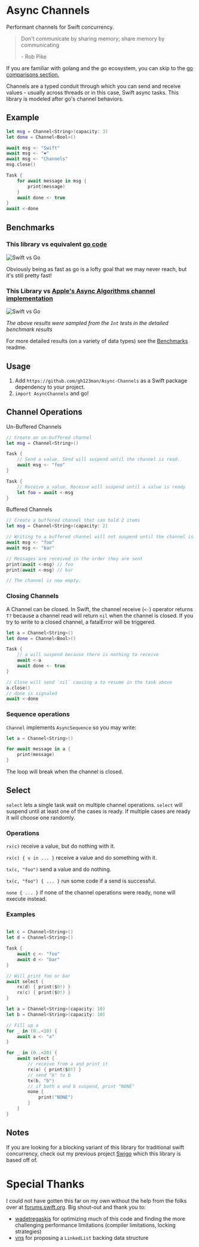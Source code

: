 # Async Channels

Performant channels for Swift concurrency.


> Don't communicate by sharing memory; share memory by communicating
> 
> \- Rob Pike

If you are familiar with golang and the go ecosystem, you can skip to the [go comparisons section.](/GolangVsSwift.md)

Channels are a typed conduit through which you can send and receive values - usually across threads or in this case, Swift async tasks. This library is modeled after go's channel behaviors. 

## Example

```swift
let msg = Channel<String>(capacity: 3)
let done = Channel<Bool>()

await msg <- "Swift"
await msg <- "❤️"
await msg <- "Channels"
msg.close()

Task {
    for await message in msg {
        print(message)
    }
    await done <- true
}
await <-done
```

## Benchmarks

### This library vs equivalent [go code](/Benchmarks/golang/benchmark_test.go)
![Swift vs Go](media/swift-vs-go.png)

Obviously being as fast as go is a lofty goal that we may never reach, but it's still pretty fast!

### This Library vs [Apple's Async Algorithms channel implementation](https://github.com/apple/swift-async-algorithms/blob/main/Sources/AsyncAlgorithms/AsyncAlgorithms.docc/Guides/Channel.md)
![Swift vs Go](media/vs-async-alg.png)

*The above results were sampled from the `Int` tests in the detailed benchmark results*

For more detailed results (on a variety of data types) see the [Benchmarks](/Benchmarks/) readme.

## Usage

1. Add `https://github.com/gh123man/Async-Channels` as a Swift package dependency to your project. 
2. `import AsyncChannels` and go!

## Channel Operations


Un-Buffered Channels
```swift
// Create an un-buffered channel
let msg = Channel<String>()

Task {
    // Send a value. Send will suspend until the channel is read. 
    await msg <- "foo" 
}

Task {
    // Receive a value. Receive will suspend until a value is ready
    let foo = await <-msg
}
```

Buffered Channels
```swift
// Create a buffered channel that can hold 2 items
let msg = Channel<String>(capacity: 2)

// Writing to a buffered channel will not suspend until the channel is full
await msg <- "foo" 
await msg <- "bar" 

// Messages are received in the order they are sent
print(await <-msg) // foo
print(await <-msg) // bar

// The channel is now empty. 
```

### Closing Channels

A Channel can be closed. In Swift, the channel receive (`<-`) operator returns `T?` because a channel read will return `nil` when the channel is closed. If you try to write to a closed channel, a fatalError will be triggered.

```swift
let a = Channel<String>()
let done = Channel<Bool>()

Task {
    // a will suspend because there is nothing to receive
    await <-a 
    await done <- true
}

// Close will send `nil` causing a to resume in the task above
a.close() 
// done is signaled 
await <-done
```

### Sequence operations 

`Channel` implements `AsyncSequence` so you may write:
```swift
let a = Channel<String>() 

for await message in a {
    print(message)
}
```

The loop will break when the channel is closed. 

## Select

`select` lets a single task wait on multiple channel operations. `select` will suspend until at least one of the cases is ready. If multiple cases are ready it will choose one randomly. 

### Operations

`rx(c)` receive a value, but do nothing with it. 

`rx(c) { v in ... }` receive a value and do something with it. 

`tx(c, "foo")` send a value and do nothing.

`tx(c, "foo") { ... }` run some code if a send is successful. 

`none { ... }` if none of the channel operations were ready, none will execute instead. 

### Examples

```swift

let c = Channel<String>()
let d = Channel<String>()

Task {
    await c <- "foo"
    await d <- "bar"
}

// Will print foo or bar
await select {
    rx(d) { print($0!) }
    rx(c) { print($0!) }
}
```

```swift 
let a = Channel<String>(capacity: 10)
let b = Channel<String>(capacity: 10)

// Fill up a
for _ in (0..<10) {
    await a <- "a"
}

for _ in (0..<20) {
    await select {
        // receive from a and print it
        rx(a) { print($0!) }
        // send "b" to b
        tx(b, "b")
        // if both a and b suspend, print "NONE"
        none {
            print("NONE")
        }
    }
}
```

## Notes

If you are looking for a blocking variant of this library for traditional swift concurrency, check out my previous project [Swigo](https://github.com/gh123man/Swigo) which this library is based off of. 


# Special Thanks

I could not have gotten this far on my own without the help from the folks over at [forums.swift.org](https://forums.swift.org/t/async-channels-for-swift-concurrency/70752). Big shout-out and thank you to:
- [wadetregaskis](https://forums.swift.org/u/wadetregaskis/summary) for optimizing much of this code and finding the more challenging performance limitations (compiler limitations, locking strategies)
- [vns](https://forums.swift.org/u/vns/summary) for proposing a `LinkedList` backing data structure
